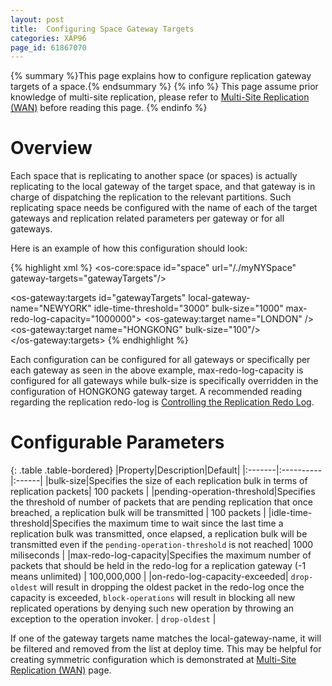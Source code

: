 ```yaml
---
layout: post
title:  Configuring Space Gateway Targets
categories: XAP96
page_id: 61867070
---
```


{% summary %}This page explains how to configure replication gateway targets of a space.{% endsummary %}
{% info %}
This page assume prior knowledge of multi-site replication, please refer to [Multi-Site Replication (WAN)](/xap96/2013/08/09/multi-site-replication-over-the-wan.html) before reading this page.
{% endinfo %}

# Overview

Each space that is replicating to another space (or spaces) is actually replicating to the local gateway of the target space, and that gateway is in charge of dispatching the replication to the relevant partitions. Such replicating space needs be configured with the name of each of the target gateways and replication related parameters per gateway or for all gateways.

Here is an example of how this configuration should look:

{% highlight xml %}
<os-core:space id="space" url="/./myNYSpace" 
  gateway-targets="gatewayTargets"/>

<os-gateway:targets id="gatewayTargets" local-gateway-name="NEWYORK" 
  idle-time-threshold="3000" bulk-size="1000" max-redo-log-capacity="1000000">
  <os-gateway:target name="LONDON" />    	    	        	        
  <os-gateway:target name="HONGKONG" bulk-size="100"/>    	    	        	        
</os-gateway:targets>
{% endhighlight %}

Each configuration can be configured for all gateways or specifically per each gateway as seen in the above example, max-redo-log-capacity is configured for all gateways while bulk-size is specifically overridden in the configuration of HONGKONG gateway target. A recommended reading regarding the replication redo-log is [Controlling the Replication Redo Log](/xap96/2012/12/19/controlling-the-replication-redo-log.html).

# Configurable Parameters


{: .table .table-bordered}
|Property|Description|Default|
|:-------|:----------|:------|
|bulk-size|Specifies the size of each replication bulk in terms of replication packets| 100 packets |
|pending-operation-threshold|Specifies the threshold of number of packets that are pending replication that once breached, a replication bulk will be transmitted | 100 packets |
|idle-time-threshold|Specifies the maximum time to wait since the last time a replication bulk was transmitted, once elapsed, a replication bulk will be transmitted even if the `pending-operation-threshold` is not reached| 1000 miliseconds |
|max-redo-log-capacity|Specifies the maximum number of packets that should be held in the redo-log for a replication gateway (-1 means unlimited) | 100,000,000 |
|on-redo-log-capacity-exceeded| `drop-oldest` will result in dropping the oldest packet in the redo-log once the capacity is exceeded, `block-operations` will result in blocking all new replicated operations by denying such new operation by throwing an exception to the operation invoker. | `drop-oldest` |

If one of the gateway targets name matches the local-gateway-name, it will be filtered and removed from the list at deploy time. This may be helpful for creating symmetric configuration which is demonstrated at [Multi-Site Replication (WAN)](/xap96/2013/08/09/multi-site-replication-over-the-wan.html) page.
